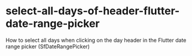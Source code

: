 # select-all-days-of-header-flutter-date-range-picker
How to select all days when clicking on the day header in the Flutter date range picker (SfDateRangePicker)

